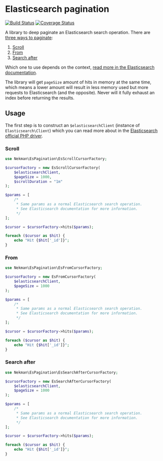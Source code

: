 # Elasticsearch pagination

[![Build Status](https://travis-ci.org/Ekman/es-pagination.svg?branch=master)](https://travis-ci.org/Ekman/es-pagination)
[![Coverage Status](https://coveralls.io/repos/github/Ekman/es-pagination/badge.svg?branch=master)](https://coveralls.io/github/Ekman/es-pagination?branch=master)

A library to deep paginate an Elasticsearch search operation. There are [three ways to paginate](https://www.elastic.co/guide/en/elasticsearch/reference/current/paginate-search-results.html):

1. [Scroll](#scroll)
2. [From](#from)
3. [Search after](#search-after)

Which one to use depends on the context, [read more in the Elasticsearch documentation](https://www.elastic.co/guide/en/elasticsearch/reference/current/paginate-search-results.html).

The library will get `pageSize` amount of hits in memory at the same time, which means a lower amount will result in less memory used but more requests to Elasticsearch (and the opposite). Never will it fully exhaust
an index before returning the results. 

## Usage

The first step is to construct an `$elasticsearchClient` (instance of `Elasticsearch\Client`) which you can read more about in the [Elasticsearch official PHP driver](https://github.com/elastic/elasticsearch-php).

### Scroll

```php
use Nekman\EsPagination\EsScrollCursorFactory;

$cursorFactory = new EsScrollCursorFactory(
    $elasticsearchClient,
    $pageSize = 1000,
    $scrollDuration = "1m"
);

$params = [
    /*
     * Same params as a normal Elasticsearch search operation.
     * See Elasticsearch documentation for more information.
     */
];

$cursor = $cursorFactory->hits($params);

foreach ($cursor as $hit) {
    echo "Hit {$hit['_id']}";
}
```

### From

```php
use Nekman\EsPagination\EsFromCursorFactory;

$cursorFactory = new EsFromCursorFactory(
    $elasticsearchClient,
    $pageSize = 1000
);

$params = [
    /*
     * Same params as a normal Elasticsearch search operation.
     * See Elasticsearch documentation for more information.
     */
];

$cursor = $cursorFactory->hits($params);

foreach ($cursor as $hit) {
    echo "Hit {$hit['_id']}";
}
```

### Search after

```php
use Nekman\EsPagination\EsSearchAfterCursorFactory;

$cursorFactory = new EsSearchAfterCursorFactory(
    $elasticsearchClient,
    $pageSize = 1000
);

$params = [
    /*
     * Same params as a normal Elasticsearch search operation.
     * See Elasticsearch documentation for more information.
     */
];

$cursor = $cursorFactory->hits($params);

foreach ($cursor as $hit) {
    echo "Hit {$hit['_id']}";
}
```

